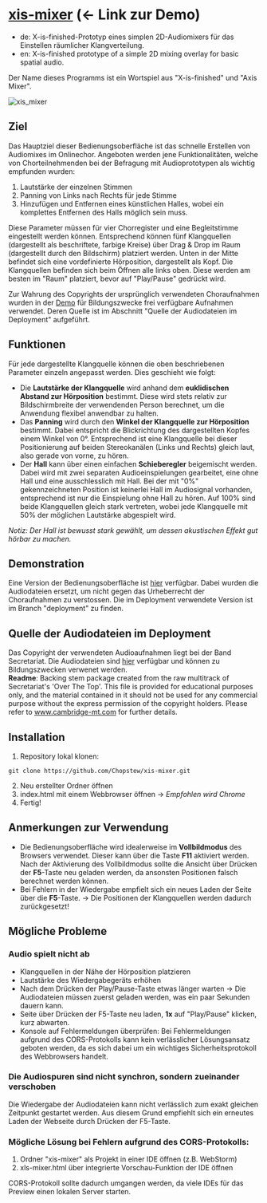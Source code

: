 # [xis-mixer](https://xis-mixer.surge.sh/) (← Link zur Demo)
- de: X-is-finished-Prototyp eines simplen 2D-Audiomixers für das Einstellen räumlicher Klangverteilung.
- en: X-is-finished prototype of a simple 2D mixing overlay for basic spatial audio.

Der Name dieses Programms ist ein Wortspiel aus "X-is-finished" und "Axis Mixer".

![xis_mixer](https://github.com/Chopstew/xis-mixer/assets/116070302/dd578172-1a3d-4f79-8a28-a27a453cb96c)

## Ziel

Das Hauptziel dieser Bedienungsoberfläche ist das schnelle Erstellen von Audiomixes im Onlinechor.
Angeboten werden jene Funktionalitäten, welche von Chorteilnehmenden bei der Befragung mit Audioprototypen
als wichtig empfunden wurden:
1. Lautstärke der einzelnen Stimmen
2. Panning von Links nach Rechts für jede Stimme
3. Hinzufügen und Entfernen eines künstlichen Halles, wobei ein komplettes Entfernen des Halls möglich sein muss.

Diese Parameter müssen für vier Chorregister und eine Begleitstimme eingestellt werden können. Entsprechend
können fünf Klangquellen (dargestellt als beschriftete, farbige Kreise) über Drag & Drop im Raum (dargestellt durch den Bildschirm) platziert werden. Unten in der Mitte
befindet sich eine vordefinierte Hörposition, dargestellt als Kopf.
Die Klangquellen befinden sich beim Öffnen alle links oben. Diese werden am besten im "Raum" platziert, bevor auf "Play/Pause" gedrückt wird.

Zur Wahrung des Copyrights der ursprünglich verwendeten Choraufnahmen wurden in der [Demo](https://xis-mixer.surge.sh/) für Bildungszwecke frei verfügbare Aufnahmen verwendet. Deren Quelle ist im Abschnitt "Quelle der Audiodateien im Deployment" aufgeführt.

## Funktionen
Für jede dargestellte Klangquelle können die oben beschriebenen Parameter einzeln angepasst werden.
Dies geschieht wie folgt:
- Die **Lautstärke der Klangquelle** wird anhand dem **euklidischen Abstand zur Hörposition** bestimmt. 
Diese wird stets relativ zur Bildschirmbreite der verwendenden Person berechnet, um die Anwendung flexibel
anwendbar zu halten.
- Das **Panning** wird durch den **Winkel der Klangquelle zur Hörposition** bestimmt. Dabei entspricht die
Blickrichtung des dargestellten Kopfes einem Winkel von 0°. Entsprechend ist eine Klangquelle bei dieser
Positionierung auf beiden Stereokanälen (Links und Rechts) gleich laut, also gerade von vorne, zu hören.
- Der **Hall** kann über einen einfachen **Schieberegler** beigemischt werden. Dabei wird mit zwei separaten
Audioeinspielungen gearbeitet, eine ohne Hall und eine ausschlesslich mit Hall. Bei der mit "0%" gekennzeichneten
Position ist keinerlei Hall im Audiosignal vorhanden, entsprechend ist nur die Einspielung ohne Hall zu hören.
Auf 100% sind beide Klangquellen gleich stark vertreten, wobei jede Klangquelle mit 50% der möglichen Lautstärke
abgespielt wird.

*Notiz: Der Hall ist bewusst stark gewählt, um dessen akustischen Effekt gut hörbar zu machen.*

## Demonstration
Eine Version der Bedienungsoberfläche ist [hier](https://xis-mixer.surge.sh/) verfügbar. Dabei wurden die Audiodateien ersetzt, um nicht gegen das Urheberrecht der Choraufnahmen zu verstossen. Die im Deployment verwendete Version ist im Branch "deployment" zu finden.

## Quelle der Audiodateien im Deployment
Das Copyright der verwendeten Audioaufnahmen liegt bei der Band Secretariat.
Die Audiodateien sind [hier](https://cambridge-mt.com/rs2/bkg/) verfügbar und können zu Bildungszwecken verwenet werden.<br>
**Readme**: Backing stem package created from the raw multitrack of Secretariat's 'Over The Top'. This file is provided for educational purposes only, and the material contained in it should not be used for any commercial purpose without the express permission of the copyright holders. Please refer to www.cambridge-mt.com for further details.

## Installation
1. Repository lokal klonen:
```shell
git clone https://github.com/Chopstew/xis-mixer.git
```
2. Neu erstellter Ordner öffnen
3. index.html mit einem Webbrowser öffnen → *Empfohlen wird Chrome*
4. Fertig!

## Anmerkungen zur Verwendung
- Die Bedienungsoberfläche wird idealerweise im **Vollbildmodus** des Browsers verwendet. Dieser kann über 
die Taste **F11** aktiviert werden. Nach der Aktivierung des Vollbildmodus sollte die Ansicht über Drücken
der **F5**-Taste neu geladen werden, da ansonsten Positionen falsch berechnet werden können.
- Bei Fehlern in der Wiedergabe empfielt sich ein neues Laden der Seite über die **F5**-Taste. → Die Positionen
der Klangquellen werden dadurch zurückgesetzt!

## Mögliche Probleme
### Audio spielt nicht ab
- Klangquellen in der Nähe der Hörposition platzieren
- Lautstärke des Wiedergabegeräts erhöhen
- Nach dem Drücken der Play/Pause-Taste etwas länger warten → Die Audiodateien müssen zuerst geladen werden, was ein paar Sekunden dauern kann.
- Seite über Drücken der F5-Taste neu laden, **1x** auf "Play/Pause" klicken, kurz abwarten.
- Konsole auf Fehlermeldungen überprüfen: Bei Fehlermeldungen aufgrund des CORS-Protokolls kann kein verlässlicher Lösungsansatz geboten werden, da es sich dabei um ein wichtiges Sicherheitsprotokoll des Webbrowsers handelt.

### Die Audiospuren sind nicht synchron, sondern zueinander verschoben
Die Wiedergabe der Audiodateien kann nicht verlässlich zum exakt gleichen Zeitpunkt gestartet werden. Aus diesem Grund empfiehlt sich ein erneutes Laden der Webseite durch Drücken der F5-Taste.

### Mögliche Lösung bei Fehlern aufgrund des CORS-Protokolls:
1. Ordner "xis-mixer" als Projekt in einer IDE öffnen (z.B. WebStorm)
2. xls-mixer.html über integrierte Vorschau-Funktion der IDE öffnen

CORS-Protokoll sollte dadurch umgangen werden, da viele IDEs für das Preview einen lokalen Server starten.
